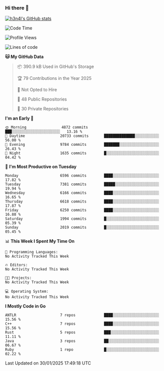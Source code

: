 ### Hi there 👋

[![h3n4l's GitHub stats](https://github-readme-stats.vercel.app/api?username=h3n4l&count_private=true&show_icons=true&theme=radical)](https://github.com/h3n4l/github-readme-stats)

<!--START_SECTION:waka-->
![Code Time](http://img.shields.io/badge/Code%20Time-2%2C054%20hrs%2033%20mins-blue)

![Profile Views](http://img.shields.io/badge/Profile%20Views-2-blue)

![Lines of code](https://img.shields.io/badge/From%20Hello%20World%20I%27ve%20Written-15.3%20million%20lines%20of%20code-blue)

**🐱 My GitHub Data** 

> 📦 390.9 kB Used in GitHub's Storage 
 > 
> 🏆 79 Contributions in the Year 2025
 > 
> 🚫 Not Opted to Hire
 > 
> 📜 48 Public Repositories 
 > 
> 🔑 30 Private Repositories 
 > 
**I'm an Early 🐤** 

```text
🌞 Morning                4872 commits        ███░░░░░░░░░░░░░░░░░░░░░░   13.16 % 
🌆 Daytime                20733 commits       ██████████████░░░░░░░░░░░   56.00 % 
🌃 Evening                9784 commits        ███████░░░░░░░░░░░░░░░░░░   26.43 % 
🌙 Night                  1635 commits        █░░░░░░░░░░░░░░░░░░░░░░░░   04.42 % 
```
📅 **I'm Most Productive on Tuesday** 

```text
Monday                   6596 commits        ████░░░░░░░░░░░░░░░░░░░░░   17.82 % 
Tuesday                  7381 commits        █████░░░░░░░░░░░░░░░░░░░░   19.94 % 
Wednesday                6166 commits        ████░░░░░░░░░░░░░░░░░░░░░   16.65 % 
Thursday                 6618 commits        ████░░░░░░░░░░░░░░░░░░░░░   17.87 % 
Friday                   6250 commits        ████░░░░░░░░░░░░░░░░░░░░░   16.88 % 
Saturday                 1994 commits        █░░░░░░░░░░░░░░░░░░░░░░░░   05.39 % 
Sunday                   2019 commits        █░░░░░░░░░░░░░░░░░░░░░░░░   05.45 % 
```


📊 **This Week I Spent My Time On** 

```text
💬 Programming Languages: 
No Activity Tracked This Week

🔥 Editors: 
No Activity Tracked This Week

🐱‍💻 Projects: 
No Activity Tracked This Week

💻 Operating System: 
No Activity Tracked This Week
```

**I Mostly Code in Go** 

```text
ANTLR                    7 repos             ████░░░░░░░░░░░░░░░░░░░░░   15.56 % 
C++                      7 repos             ████░░░░░░░░░░░░░░░░░░░░░   15.56 % 
Rust                     5 repos             ███░░░░░░░░░░░░░░░░░░░░░░   11.11 % 
Java                     3 repos             ██░░░░░░░░░░░░░░░░░░░░░░░   06.67 % 
Ruby                     1 repo              █░░░░░░░░░░░░░░░░░░░░░░░░   02.22 % 
```




 Last Updated on 30/01/2025 17:49:18 UTC
<!--END_SECTION:waka-->

